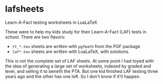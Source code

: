 # lafsheets
Learn-A-Fact testing worksheets in LuaLaTeX

These were to help my kids study for their Learn-A-Fact (LAF) tests in 
school.  There are two flavors:

* `tt_*.tex` sheets are written with `pgfmath` from the PGF package
* `laf*.tex` sheets are written with LuaLaTeX, with solutions.

This is not the complete set of LAF sheets.  At some point I had toyed
with the idea of generating a large set of worksheets, indexed by 
graded and level, and selling it to benefit the PTA.  But one kid finished
LAF testing three years ago and the other has one left.  So I don't know
if it'll happen.

